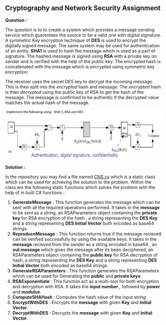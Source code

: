 ## Cryptography and Network Security Assignment

**Question :**

The question is to to create a system which provides a message sending service which guarentees the source to be a valid one with digital signature. A symmetric Key encryption technique of **DES** is used to encrypt the digitally signed message. The same system may be used for authentication of an entity.
**SHA1** is used to hash the message which is used as a part of signature.
The hashed message is signed using **RSA** with a private key on sender and is verified with the help of the public key.
The encrypted hash is concatenated with the message which is encrypted using symmetric key encryption.

The receiver uses the secret DES key to decrypt the incoming message. This is then split into the *encrypted* hash and message.
The *encrypted* hash is then *decrypted* using the public key of RSA to get the hash of the message.
The message is confirmed to be authentic if the decrypted value matches the actual hash of the message.

![Question](https://github.com/AkhilMenon007/CNS-Assignment/blob/master/CNS_ProgrammingAssignment/Question.PNG)

**Solution :**

In the repository you may find a file named [CNS.cs](https://github.com/AkhilMenon007/CNS-Assignment/blob/master/CNS.cs) which is a static class which can be used for achieving the solution to the problem. Within the class are the following static functions which solves the problem with the help of in built C# functions  : 

1. **GenerateMessage** : This function generates the message which can be sent with all the required operations performed. It takes in the **message** to be sent as a string, an RSAParameters object containing the **private key** for RSA encryption of the hash , a string representing the **DES Key** and a string representing **DES Initial Vector** both encoded as base64 strings.
2.  **ReproduceMessage** : This function returns true if the message recieved can be verified successfully by using the available keys. It takes in the **message** recieved from the sender as a string encoded in base64 , an **out message** which gives the message after its been deciphered, an RSAParameters object containing the **public key** for RSA decryption of hash, a string representing the **DES Key** and a string representing **DES Initial Vector** both encoded as base64 strings.
3.  **GenerateRSAParameters** : This function generates the RSAParameters which can be used for Generating the **public** and **private keys**.
4.  **RSAExponentiate** : This function act as a multi-tool for both encryption and decryption  with RSA. It takes the **input number** , followed by **power** and **modulus**.
5. **ComputeSHAHash** : Computes the hash value of the input string
6. **EncryptWithDES** : Encrypts the **message** with given **Key** and **Initial Vector**.
7. **DecryptWithDES** : Decrypts the **message** with given **Key** and **Initial Vector**.
